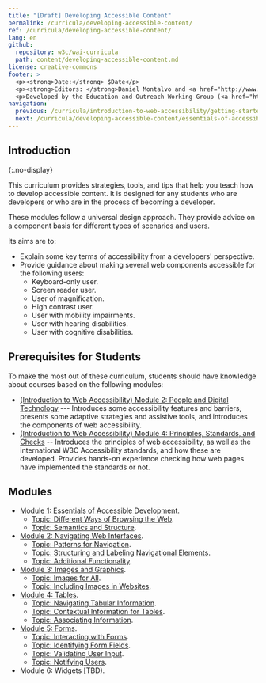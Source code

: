 ```yaml
---
title: "[Draft] Developing Accessible Content"
permalink: /curricula/developing-accessible-content/
ref: /curricula/developing-accessible-content/
lang: en
github:
  repository: w3c/wai-curricula
  path: content/developing-accessible-content.md
license: creative-commons
footer: >
  <p><strong>Date:</strong> $Date</p>
  <p><strong>Editors: </strong>Daniel Montalvo and <a href="http://www.w3.org/People/shadi/">Shadi Abou-Zahra</a>. Contributors: <a href="https://www.w3.org/WAI/EO/EOWG-members">EOWG Participants</a>. </p>
  <p>Developed by the Education and Outreach Working Group (<a href="http://www.w3.org/WAI/EO/">EOWG</a>). Developed with support from the <a href="https://www.w3.org/WAI/about/projects/wai-guide/">WAI-Guide Project</a> funded by the European Commission (EC) under the Horizon 2020 program (Grant Agreement 822245).</p>
navigation:
  previous: /curricula/introduction-to-web-accessibility/getting-started-with-accessibility/
  next: /curricula/developing-accessible-content/essentials-of-accessible-development/
---
```


## Introduction
{:.no-display}

This curriculum provides strategies, tools, and tips that help you teach how to develop accessible content. It is designed for any students who are developers or who are in the process of becoming a developer.

These modules follow a universal design approach. They provide advice on a component basis for different types of scenarios and users.

Its aims are to:

* Explain some key terms of accessibility from a developers' perspective.
* Provide guidance about making several web components accessible for the following users:
  * Keyboard-only user.
  * Screen reader user.
  * User of magnification.
  * High contrast user.
  * User with mobility impairments.
  * User with hearing disabilities.
  * User with cognitive disabilities.
  
## Prerequisites for Students

To make the most out of these curriculum, students should have knowledge about courses based on the following modules:

-   [(Introduction to Web Accessibility) Module 2: People and Digital Technology](/curricula/introduction-to-web-accessibility/people-and-digital-technology/) --- Introduces some accessibility features and barriers, presents some adaptive strategies and assistive tools, and introduces the components of web accessibility.
-   [(Introduction to Web Accessibility) Module 4: Principles, Standards, and Checks](/curricula/introduction-to-web-accessibility/principles-standards-and-checks/) -- Introduces the principles of web accessibility, as well as the international W3C Accessibility standards, and how these are developed. Provides hands-on experience checking how web pages have implemented the standards or not.

## Modules

* [Module 1: Essentials of Accessible Development](/curricula/developing-accessible-content/essentials-of-accessible-development/).
  * [Topic: Different Ways of Browsing the Web](/curricula/developing-accessible-content/essentials-of-accessible-development/#topic-different-ways-of-browsing-the-web).
  * [Topic: Semantics and Structure](/curricula/developing-accessible-content/essentials-of-accessible-development/#topic-semantics-and-structure).
* [Module 2: Navigating Web Interfaces](/curricula/developing-accessible-content/navigating-web-interfaces/).
  * [Topic: Patterns for Navigation](/curricula/developing-accessible-content/navigating-web-interfaces/#topic-patterns-for-navigation).
  * [Topic: Structuring and Labeling Navigational Elements](/curricula/developing-accessible-content/navigating-web-interfaces/#topic-structuring-and-labeling-navigational-elements).
  * [Topic: Additional Functionality](/curricula/developing-accessible-content/navigating-web-interfaces/#topic-additional-functionality).
* [Module 3: Images and Graphics](/curricula/developing-accessible-content/images-and-graphics/).
  * [Topic: Images for All](/curricula/developing-accessible-content/images-and-graphics/#topic-images-for-all).
  * [Topic: Including Images in Websites](/curricula/developing-accessible-content/images-and-graphics/#topic-including-images-in-websites).
* [Module 4: Tables](/curricula/developing-accessible-content/tables/).
  * [Topic: Navigating Tabular Information](/curricula/developing-accessible-content/tables/#topic-navigating-tabular-information).
  * [Topic: Contextual Information for Tables](/curricula/developing-accessible-content/tables/#topic-contextual-information-for-tables).
  * [Topic: Associating Information](/curricula/developing-accessible-content/tables/#topic-associating-information).
* [Module 5: Forms](/curricula/developing-accessible-content/forms/).
  * [Topic: Interacting with Forms](/curricula/developing-accessible-content/forms/#topic-interacting-with-forms).
  * [Topic: Identifying Form Fields](/curricula/developing-accessible-content/forms/#topic-identifying-form-fields).
  * [Topic: Validating User Input](/curricula/developing-accessible-content/forms/#topic-validating-user-input).
  * [Topic: Notifying Users](/curricula/developing-accessible-content/forms/#topic-notifying-users).
* Module 6: Widgets [TBD).

